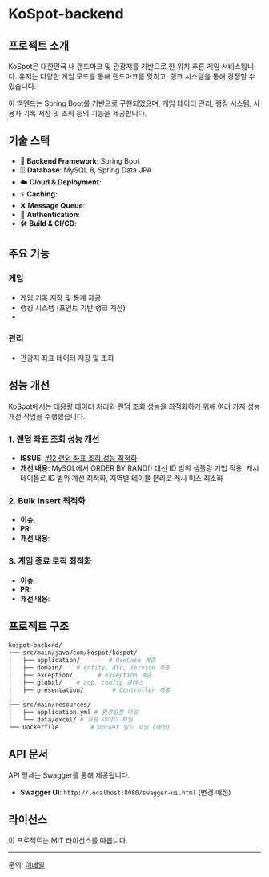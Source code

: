 # KoSpot-backend

## 프로젝트 소개

KoSpot은 대한민국 내 랜드마크 및 관광지를 기반으로 한 위치 추론 게임 서비스입니다. 유저는 다양한 게임 모드를 통해 랜드마크를 맞히고, 랭크 시스템을 통해 경쟁할 수 있습니다.

이 백엔드는 Spring Boot를 기반으로 구현되었으며, 게임 데이터 관리, 랭킹 시스템, 사용자 기록 저장 및 조회 등의 기능을 제공합니다.

## 기술 스택

- 🚀 **Backend Framework**:  Spring Boot
- 🗄️ **Database**:  MySQL 8, Spring Data JPA
- ☁️ **Cloud & Deployment**: 
- ⚡ **Caching**:  
- ❌ **Message Queue**: 
- 🔐 **Authentication**:  
- 🛠 **Build & CI/CD**: 

## 주요 기능

### 

### 게임
- 게임 기록 저장 및 통계 제공
- 랭킹 시스템 (포인트 기반 랭크 계산)
- 
### 관리
- 관광지 좌표 데이터 저장 및 조회


## 성능 개선

KoSpot에서는 대용량 데이터 처리와 랜덤 조회 성능을 최적화하기 위해 여러 가지 성능 개선 작업을 수행했습니다.

### 1. 랜덤 좌표 조회 성능 개선

- **ISSUE**: [#12 랜덤 좌표 조회 성능 최적화](https://github.com/hamlsy/KoSpot-backend/issues/17)
- **개선 내용**: MySQL에서 ORDER BY RAND() 대신 ID 범위 샘플링 기법 적용, 캐시테이블로 ID 범위 계산 최적화, 지역별 테이블 분리로 캐시 미스 최소화

### 2. Bulk Insert 최적화

- **이슈**: 
- **PR**: 
- **개선 내용**: 

### 3. 게임 종료 로직 최적화

- **이슈**: 
- **PR**: 
- **개선 내용**: 

## 프로젝트 구조

```bash
kospot-backend/
├── src/main/java/com/kospot/kospot/
│   ├── application/        # UseCase 계층
│   ├── domain/    # entity, dto, service 계층
│   ├── exception/       # exception 계층
│   ├── global/    # aop, config 클래스
│   ├── presentation/        # Controller 계층
│
├── src/main/resources/
│   ├── application.yml # 환경설정 파일
│   └── data/excel/ # 좌표 데이터 파일
└── Dockerfile         # Docker 빌드 파일 (예정)
```

## API 문서

API 명세는 Swagger를 통해 제공됩니다.

- **Swagger UI**: `http://localhost:8080/swagger-ui.html` (변경 예정)

## 라이선스

이 프로젝트는 MIT 라이선스를 따릅니다.

---

문의: [이메일](dltmddud1122@naver.com)

